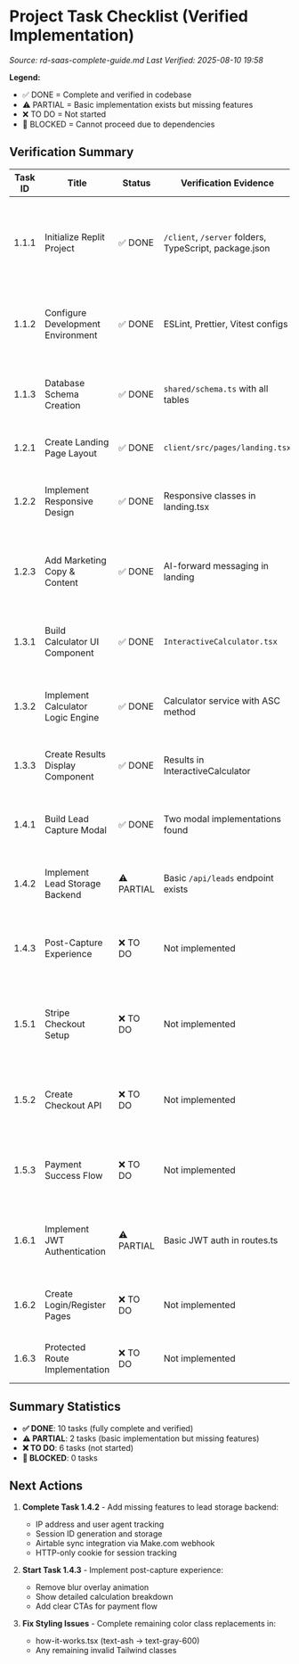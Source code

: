 # Project Task Checklist (Verified Implementation)

_Source: rd-saas-complete-guide.md_
_Last Verified: 2025-08-10 19:58_

**Legend:** 
- ✅ DONE = Complete and verified in codebase
- ⚠️ PARTIAL = Basic implementation exists but missing features
- ❌ TO DO = Not started
- 🚫 BLOCKED = Cannot proceed due to dependencies

## Verification Summary

| Task ID | Title | Status | Verification Evidence | Acceptance Criteria |
|---------|-------|--------|----------------------|---------------------|
| 1.1.1 | Initialize Replit Project | ✅ DONE | `/client`, `/server` folders, TypeScript, package.json | - Folder structure matches specs<br>- TypeScript configured<br>- Dependencies installed |
| 1.1.2 | Configure Development Environment | ✅ DONE | ESLint, Prettier, Vitest configs | - Linting rules active<br>- Formatting configured<br>- Test runner ready |
| 1.1.3 | Database Schema Creation | ✅ DONE | `shared/schema.ts` with all tables | - All tables created<br>- Relationships defined<br>- Indexes configured |
| 1.2.1 | Create Landing Page Layout | ✅ DONE | `client/src/pages/landing.tsx` | - Hero section<br>- Benefits grid<br>- Trust signals |
| 1.2.2 | Implement Responsive Design | ✅ DONE | Responsive classes in landing.tsx | - Mobile breakpoints<br>- Touch targets 44px+<br>- Hamburger menu |
| 1.2.3 | Add Marketing Copy & Content | ✅ DONE | AI-forward messaging in landing | - Compliance disclaimers<br>- Industry examples<br>- Grade 7-9 reading level |
| 1.3.1 | Build Calculator UI Component | ✅ DONE | `InteractiveCalculator.tsx` | - Multi-step form<br>- Business types<br>- Progress indicators |
| 1.3.2 | Implement Calculator Logic Engine | ✅ DONE | Calculator service with ASC method | - ASC calculation<br>- 65% contractor limit<br>- Pricing tiers |
| 1.3.3 | Create Results Display Component | ✅ DONE | Results in InteractiveCalculator | - Animated counting<br>- Blur overlay<br>- Personalization |
| 1.4.1 | Build Lead Capture Modal | ✅ DONE | Two modal implementations found | - Form validation<br>- Loading states<br>- Accessibility |
| 1.4.2 | Implement Lead Storage Backend | ⚠️ PARTIAL | Basic `/api/leads` endpoint exists | ❌ Missing: IP tracking<br>❌ Session cookies<br>❌ Airtable sync |
| 1.4.3 | Post-Capture Experience | ❌ TO DO | Not implemented | - Results reveal animation<br>- Enhanced display<br>- Clear CTAs |
| 1.5.1 | Stripe Checkout Setup | ❌ TO DO | Not implemented | - Stripe configuration<br>- Product/price IDs<br>- Webhook setup |
| 1.5.2 | Create Checkout API | ❌ TO DO | Not implemented | - Session creation<br>- Price calculation<br>- Webhook handler |
| 1.5.3 | Payment Success Flow | ❌ TO DO | Not implemented | - Success page<br>- Account creation<br>- Welcome emails |
| 1.6.1 | Implement JWT Authentication | ⚠️ PARTIAL | Basic JWT auth in routes.ts | ✅ JWT generation<br>❌ Refresh tokens<br>❌ Session management |
| 1.6.2 | Create Login/Register Pages | ❌ TO DO | Not implemented | - Login form<br>- Password reset<br>- Registration flow |
| 1.6.3 | Protected Route Implementation | ❌ TO DO | Not implemented | - Auth context<br>- Route guards<br>- Session handling |

## Summary Statistics

- **✅ DONE**: 10 tasks (fully complete and verified)
- **⚠️ PARTIAL**: 2 tasks (basic implementation but missing features)
- **❌ TO DO**: 6 tasks (not started)
- **🚫 BLOCKED**: 0 tasks

## Next Actions

1. **Complete Task 1.4.2** - Add missing features to lead storage backend:
   - IP address and user agent tracking
   - Session ID generation and storage
   - Airtable sync integration via Make.com webhook
   - HTTP-only cookie for session tracking

2. **Start Task 1.4.3** - Implement post-capture experience:
   - Remove blur overlay animation
   - Show detailed calculation breakdown
   - Add clear CTAs for payment flow

3. **Fix Styling Issues** - Complete remaining color class replacements in:
   - how-it-works.tsx (text-ash → text-gray-600)
   - Any remaining invalid Tailwind classes